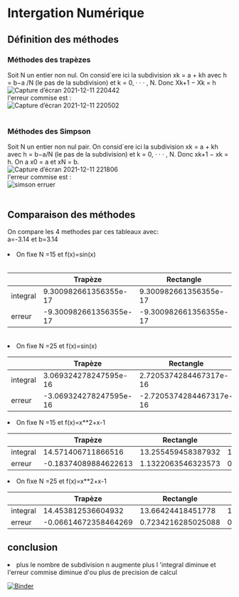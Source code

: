 <h1>Intergation Numérique</h1>
<h2>Définition des méthodes</h2>
<h3>Méthodes des trapèzes</h3>

Soit N un entier non nul. On consid`ere ici la subdivision xk = a + kh avec h = b−a /N
(le pas de la subdivision) et k = 0, · · · , N. Donc Xk+1 − Xk = h
<br>
![Capture d’écran 2021-12-11 220442](https://user-images.githubusercontent.com/58143316/145691891-02f73345-c353-4289-bfd5-42d0ff92b3a7.png)
<br>l'erreur commise est :<br>
![Capture d’écran 2021-12-11 220502](https://user-images.githubusercontent.com/58143316/145691908-55a13610-5cf4-4b9d-8152-561b45a74972.png)
<br><br>

<h3>Méthodes des Simpson</h3>

Soit N un entier non nul pair. On consid`ere ici la subdivision xk = a + kh avec h = b−a/N (le pas de la subdivision) et k = 0, · · · , N. Donc xk+1 − xk = h. On a x0 = a et xN = b.
<br>
![Capture d’écran 2021-12-11 221806](https://user-images.githubusercontent.com/58143316/145692038-7f815835-b070-4fcd-a529-cdcdb02f93d1.png)
<br>l'erreur commise est :<br>
![simson erruer](https://user-images.githubusercontent.com/58143316/145692042-0756e76c-f334-44aa-a816-15d0e4630007.png)
<br><br>
<h2> Comparaison des méthodes </h2>
On compare les 4 methodes par ces tableaux avec:
<br>a=-3.14 et b=3.14 <br><br>
<li>On fixe N =15 et f(x)=sin(x)</li> <br>


|          | Trapèze                | Rectangle              | Milieur                 | Simpson              |
|----------|------------------------|------------------------|-------------------------|----------------------|
| integral | 9.300982661356355e-17  | 9.300982661356355e-17  | 2.7902947984069064e-16  | -0.08646964366433606 |
| erreur   | -9.300982661356355e-17 | -9.300982661356355e-17 | -2.7902947984069064e-16 | 0.08646964366433606  |
<br>
<li>On fixe N =25 et f(x)=sin(x)</li>

|          | Trapèze                | Rectangle               | Milieur                | Simpson               |
|----------|------------------------|-------------------------|------------------------|-----------------------|
| integral | 3.069324278247595e-16  | 2.7205374284467317e-16  | 4.464471677451047e-16  | -0.031417540527947305 |
| erreur   | -3.069324278247595e-16 | -2.7205374284467317e-16 | -4.464471677451047e-16 | 0.031417540527947305  |
<li>On fixe N =15 et f(x)=x**2+x-1</li>

|          | Trapèze              | Rectangle          | Milieur             | Simpson           |
|----------|----------------------|--------------------|---------------------|-------------------|
| integral | 14.571406711866516   | 13.255459458387932 | 14.295795363597184  | 9.97088108290478  |
| erreur   | -0.18374089884622613 | 1.1322063546323573 | 0.09187044942310507 | 4.416784730115509 |

<li>On fixe N =25 et f(x)=x**2+x-1</li>

|          | Trapèze              | Rectangle          | Milieur            | Simpson            |
|----------|----------------------|--------------------|--------------------|--------------------|
| integral | 14.453812536604932   | 13.66424418451778  | 14.354592451227973 | 11.593653905746976 |
| erreur   | -0.06614672358464269 | 0.7234216285025088 | 0.0330733617923169 | 2.7940119072733136 |

<h2>conclusion</h2>
<li>plus le nombre de subdivision n augmente plus l 'integral diminue et l'erreur commise diminue d'ou plus de precision de calcul</li>

[![Binder](https://mybinder.org/badge_logo.svg)](https://mybinder.org/v2/gh/najlahamza/ANALYSE_NUMERIQUE/1def7e9ded96b79e7476dd3005411806bd15fa41?urlpath=lab%2Ftree%2FTP3%2FExemple%20TP3.ipynb)


